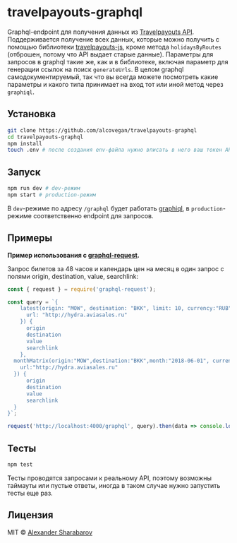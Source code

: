 # travelpayouts-graphql

Graphql-endpoint для получения данных из [Travelpayouts API](http://www.travelpayouts.com/?marker=11885.github&locale=ru). Поддерживается получение всех данных, которые можно получить с помощью библиотеки [travelpayouts-js](https://github.com/alcovegan/travelpayouts-js), кроме метода `holidaysByRoutes` (отброшен, потому что API выдает старые данные). Параметры для запросов в graphql такие же, как и в библиотеке, включая параметр для генерации ссылок на поиск `generateUrls`. В целом graphql самодокументируемый, так что вы всегда можете посмотреть какие параметры и какого типа принимает на вход тот или иной метод через `graphiql`.

## Установка

```bash
git clone https://github.com/alcovegan/travelpayouts-graphql
cd travelpayouts-graphql
npm install
touch .env # после создания env-файла нужно вписать в него ваш токен API Travelpayouts в таком виде: TPAPITOKEN=xxxxxxxxxxxxxxxxxxxxxxxx
```

## Запуск

```bash
npm run dev # dev-режим
npm start # production-режим
```

В `dev`-режиме по адресу `/graphql` будет работать [graphiql](https://github.com/graphql/graphiql), в `production`-режиме соответственно endpoint для запросов.

## Примеры

**Пример использования с [graphql-request](https://github.com/prismagraphql/graphql-request).**

Запрос билетов за 48 часов и календарь цен на месяц в один запрос с полями origin, destination, value, searchlink:

```javascript
const { request } = require('graphql-request');

const query = `{
    latest(origin: "MOW", destination: "BKK", limit: 10, currency:"RUB", generateUrls:{
      url: "http://hydra.aviasales.ru"
    }) {
      origin
      destination
      value
      searchlink
    },
  monthMatrix(origin:"MOW",destination:"BKK",month:"2018-06-01", currency:"RUB", generateUrls:{
    url:"http://hydra.aviasales.ru"
  }) {
      origin
      destination
      value
      searchlink
  }
}`;

request('http://localhost:4000/graphql', query).then(data => console.log(data));
```

## Тесты

```bash
npm test
```

Тесты проводятся запросами к реальному API, поэтому возможны таймауты или пустые ответы, иногда в таком случае нужно запустить тесты еще раз.

## Лицензия

MIT © [Alexander Sharabarov](https://github.com/alcovegan/)